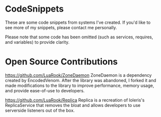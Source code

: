﻿# CodeSnippets
These are some code snippets from systems I've created. If you'd like to see more of my snippets, please contact me personally.

Please note that some code has been omitted (such as services, requires, and variables) to provide clarity.

# Open Source Contributions
https://github.com/LuaRook/ZoneDaemon
ZoneDaemon is a dependency created by EncodedVenom. After the library was abandoned, I forked it and made modifications to the library to improve performance, memory usage, and provide ease-of-use to developers.

https://github.com/LuaRook/Replica
Replica is a recreation of loleris's ReplicaService that removes the bloat and allows developers to use serverside listeners out of the box.
